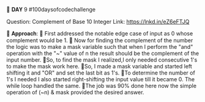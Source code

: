 
📌 𝐃𝐀𝐘 9 #100daysofcodechallenge

Question: Complement of Base 10 Integer
Link:
https://lnkd.in/eZ6eFTJQ

📌 𝐀𝐩𝐩𝐫𝐨𝐚𝐜𝐡:
🔎 First addressed the notable edge case of input as 0 whose complement would be 1.
🔎 Now for finding the complement of the number the logic was to make a mask variable such that when I perform the "and" operation
with the "~" value of n the result should be the complement of the input number.
🔎So, to find the mask I realized,I only needed consecutive 1's to make the mask work here.
🔎So, I made a mask variable and started left shifting it and "OR" and set the last bit as 1's.
🔎To determine the number of 1's I needed I also started right-shifting the input value till it became 0. The while loop handled the same.
🔎The job was 90% done here now the simple operation of (~n) & mask provided the desired answer.
